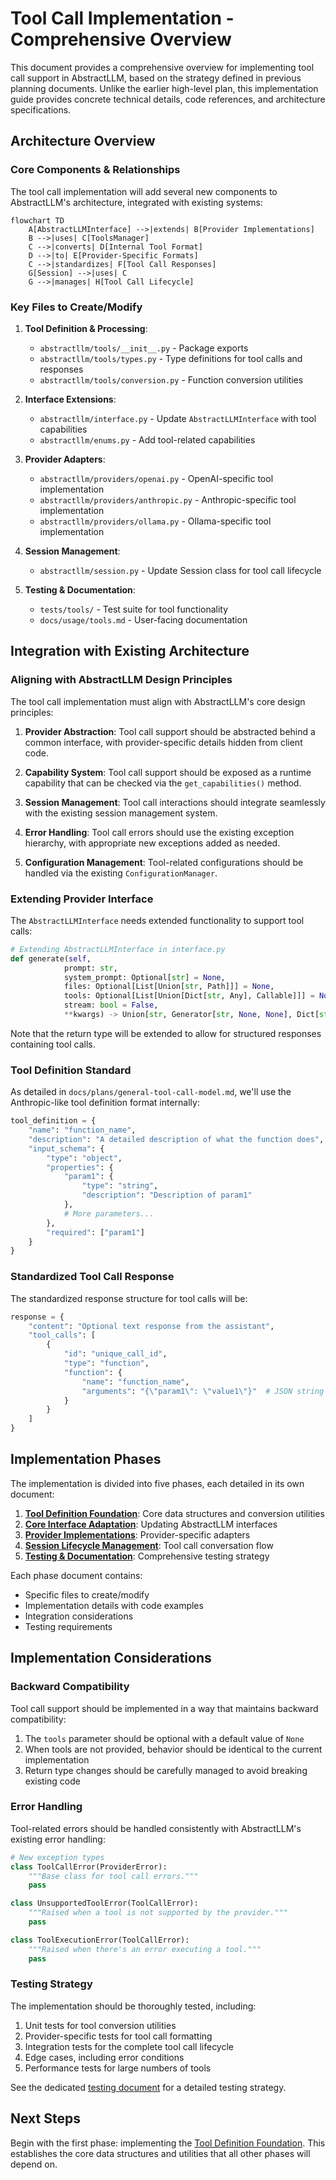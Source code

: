 # Tool Call Implementation - Comprehensive Overview

This document provides a comprehensive overview for implementing tool call support in AbstractLLM, based on the strategy defined in previous planning documents. Unlike the earlier high-level plan, this implementation guide provides concrete technical details, code references, and architecture specifications.

## Architecture Overview

### Core Components & Relationships

The tool call implementation will add several new components to AbstractLLM's architecture, integrated with existing systems:

```mermaid
flowchart TD
    A[AbstractLLMInterface] -->|extends| B[Provider Implementations]
    B -->|uses| C[ToolsManager]
    C -->|converts| D[Internal Tool Format]
    D -->|to| E[Provider-Specific Formats]
    C -->|standardizes| F[Tool Call Responses]
    G[Session] -->|uses| C
    G -->|manages| H[Tool Call Lifecycle]
```

### Key Files to Create/Modify

1. **Tool Definition & Processing**:
   - `abstractllm/tools/__init__.py` - Package exports
   - `abstractllm/tools/types.py` - Type definitions for tool calls and responses
   - `abstractllm/tools/conversion.py` - Function conversion utilities

2. **Interface Extensions**:
   - `abstractllm/interface.py` - Update `AbstractLLMInterface` with tool capabilities
   - `abstractllm/enums.py` - Add tool-related capabilities

3. **Provider Adapters**:
   - `abstractllm/providers/openai.py` - OpenAI-specific tool implementation
   - `abstractllm/providers/anthropic.py` - Anthropic-specific tool implementation
   - `abstractllm/providers/ollama.py` - Ollama-specific tool implementation

4. **Session Management**:
   - `abstractllm/session.py` - Update Session class for tool call lifecycle

5. **Testing & Documentation**:
   - `tests/tools/` - Test suite for tool functionality
   - `docs/usage/tools.md` - User-facing documentation

## Integration with Existing Architecture

### Aligning with AbstractLLM Design Principles

The tool call implementation must align with AbstractLLM's core design principles:

1. **Provider Abstraction**: Tool call support should be abstracted behind a common interface, with provider-specific details hidden from client code.

2. **Capability System**: Tool call support should be exposed as a runtime capability that can be checked via the `get_capabilities()` method.

3. **Session Management**: Tool call interactions should integrate seamlessly with the existing session management system.

4. **Error Handling**: Tool call errors should use the existing exception hierarchy, with appropriate new exceptions added as needed.

5. **Configuration Management**: Tool-related configurations should be handled via the existing `ConfigurationManager`.

### Extending Provider Interface

The `AbstractLLMInterface` needs extended functionality to support tool calls:

```python
# Extending AbstractLLMInterface in interface.py
def generate(self, 
            prompt: str, 
            system_prompt: Optional[str] = None, 
            files: Optional[List[Union[str, Path]]] = None,
            tools: Optional[List[Union[Dict[str, Any], Callable]]] = None,  # <-- New parameter
            stream: bool = False, 
            **kwargs) -> Union[str, Generator[str, None, None], Dict[str, Any]]:  # <-- Modified return type
```

Note that the return type will be extended to allow for structured responses containing tool calls.

### Tool Definition Standard

As detailed in `docs/plans/general-tool-call-model.md`, we'll use the Anthropic-like tool definition format internally:

```python
tool_definition = {
    "name": "function_name",
    "description": "A detailed description of what the function does",
    "input_schema": {
        "type": "object",
        "properties": {
            "param1": {
                "type": "string",
                "description": "Description of param1"
            },
            # More parameters...
        },
        "required": ["param1"]
    }
}
```

### Standardized Tool Call Response

The standardized response structure for tool calls will be:

```python
response = {
    "content": "Optional text response from the assistant",
    "tool_calls": [
        {
            "id": "unique_call_id",
            "type": "function",
            "function": {
                "name": "function_name",
                "arguments": "{\"param1\": \"value1\"}"  # JSON string
            }
        }
    ]
}
```

## Implementation Phases

The implementation is divided into five phases, each detailed in its own document:

1. **[Tool Definition Foundation](foundation.md)**: Core data structures and conversion utilities
2. **[Core Interface Adaptation](interfaces.md)**: Updating AbstractLLM interfaces
3. **[Provider Implementations](providers.md)**: Provider-specific adapters
4. **[Session Lifecycle Management](session.md)**: Tool call conversation flow
5. **[Testing & Documentation](testing.md)**: Comprehensive testing strategy

Each phase document contains:
- Specific files to create/modify
- Implementation details with code examples
- Integration considerations
- Testing requirements

## Implementation Considerations

### Backward Compatibility

Tool call support should be implemented in a way that maintains backward compatibility:

1. The `tools` parameter should be optional with a default value of `None`
2. When tools are not provided, behavior should be identical to the current implementation
3. Return type changes should be carefully managed to avoid breaking existing code

### Error Handling

Tool-related errors should be handled consistently with AbstractLLM's existing error handling:

```python
# New exception types
class ToolCallError(ProviderError):
    """Base class for tool call errors."""
    pass

class UnsupportedToolError(ToolCallError):
    """Raised when a tool is not supported by the provider."""
    pass

class ToolExecutionError(ToolCallError):
    """Raised when there's an error executing a tool."""
    pass
```

### Testing Strategy

The implementation should be thoroughly tested, including:

1. Unit tests for tool conversion utilities
2. Provider-specific tests for tool call formatting
3. Integration tests for the complete tool call lifecycle
4. Edge cases, including error conditions
5. Performance tests for large numbers of tools

See the dedicated [testing document](testing.md) for a detailed testing strategy.

## Next Steps

Begin with the first phase: implementing the [Tool Definition Foundation](foundation.md). This establishes the core data structures and utilities that all other phases will depend on. 